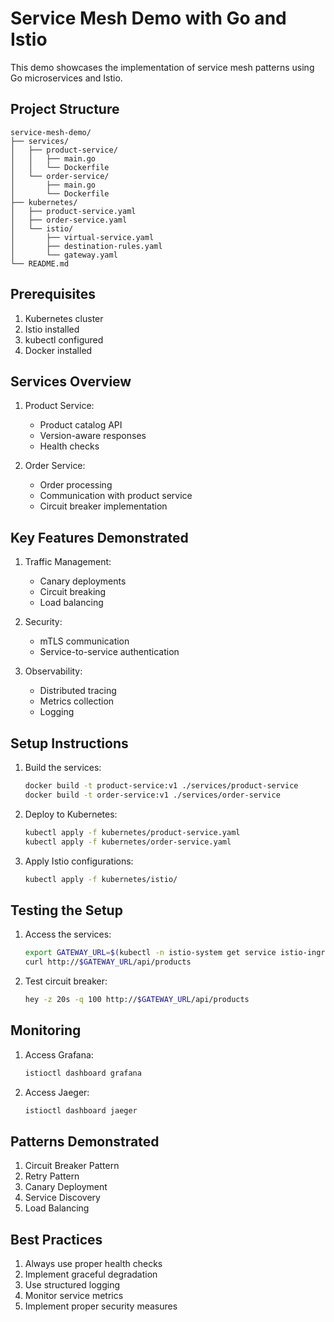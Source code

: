 # Service Mesh Demo with Go and Istio

This demo showcases the implementation of service mesh patterns using Go microservices and Istio.

## Project Structure

```
service-mesh-demo/
├── services/
│   ├── product-service/
│   │   ├── main.go
│   │   └── Dockerfile
│   └── order-service/
│       ├── main.go
│       └── Dockerfile
├── kubernetes/
│   ├── product-service.yaml
│   ├── order-service.yaml
│   └── istio/
│       ├── virtual-service.yaml
│       ├── destination-rules.yaml
│       └── gateway.yaml
└── README.md
```

## Prerequisites

1. Kubernetes cluster
2. Istio installed
3. kubectl configured
4. Docker installed

## Services Overview

1. Product Service:
   - Product catalog API
   - Version-aware responses
   - Health checks

2. Order Service:
   - Order processing
   - Communication with product service
   - Circuit breaker implementation

## Key Features Demonstrated

1. Traffic Management:
   - Canary deployments
   - Circuit breaking
   - Load balancing

2. Security:
   - mTLS communication
   - Service-to-service authentication

3. Observability:
   - Distributed tracing
   - Metrics collection
   - Logging

## Setup Instructions

1. Build the services:
   ```bash
   docker build -t product-service:v1 ./services/product-service
   docker build -t order-service:v1 ./services/order-service
   ```

2. Deploy to Kubernetes:
   ```bash
   kubectl apply -f kubernetes/product-service.yaml
   kubectl apply -f kubernetes/order-service.yaml
   ```

3. Apply Istio configurations:
   ```bash
   kubectl apply -f kubernetes/istio/
   ```

## Testing the Setup

1. Access the services:
   ```bash
   export GATEWAY_URL=$(kubectl -n istio-system get service istio-ingressgateway -o jsonpath='{.status.loadBalancer.ingress[0].ip}')
   curl http://$GATEWAY_URL/api/products
   ```

2. Test circuit breaker:
   ```bash
   hey -z 20s -q 100 http://$GATEWAY_URL/api/products
   ```

## Monitoring

1. Access Grafana:
   ```bash
   istioctl dashboard grafana
   ```

2. Access Jaeger:
   ```bash
   istioctl dashboard jaeger
   ```

## Patterns Demonstrated

1. Circuit Breaker Pattern
2. Retry Pattern
3. Canary Deployment
4. Service Discovery
5. Load Balancing

## Best Practices

1. Always use proper health checks
2. Implement graceful degradation
3. Use structured logging
4. Monitor service metrics
5. Implement proper security measures
